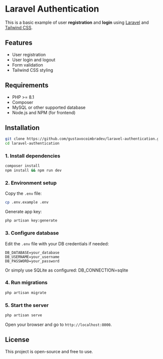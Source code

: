# Laravel Authentication

This is a basic example of user **registration** and **login** using [Laravel](https://laravel.com) and [Tailwind CSS](https://tailwindcss.com).

## Features

- User registration  
- User login and logout  
- Form validation  
- Tailwind CSS styling

## Requirements

- PHP >= 8.1  
- Composer  
- MySQL or other supported database  
- Node.js and NPM (for frontend)

## Installation

```bash
git clone https://github.com/gustavocoimbradev/laravel-authentication.git
cd laravel-authentication
```

### 1. Install dependencies

```bash
composer install
npm install && npm run dev
```

### 2. Environment setup

Copy the `.env` file:

```bash
cp .env.example .env
```

Generate app key:

```bash
php artisan key:generate
```

### 3. Configure database

Edit the `.env` file with your DB credentials if needed:

```
DB_DATABASE=your_database
DB_USERNAME=your_username
DB_PASSWORD=your_password
```

Or simply use SQLite as configured:
DB_CONNECTION=sqlite

### 4. Run migrations

```bash
php artisan migrate
```

### 5. Start the server

```bash
php artisan serve
```

Open your browser and go to `http://localhost:8000`.

## License

This project is open-source and free to use.
